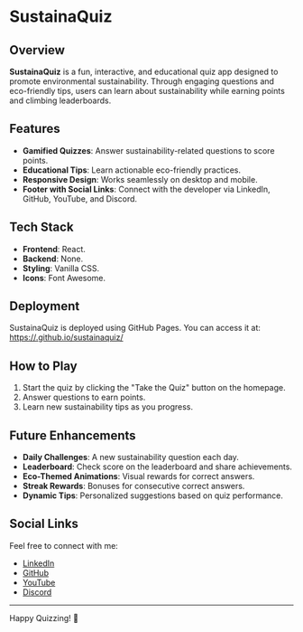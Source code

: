 # SustainaQuiz

## Overview
**SustainaQuiz** is a fun, interactive, and educational quiz app designed to promote environmental sustainability. Through engaging questions and eco-friendly tips, users can learn about sustainability while earning points and climbing leaderboards.

## Features
- **Gamified Quizzes**: Answer sustainability-related questions to score points.
- **Educational Tips**: Learn actionable eco-friendly practices.
- **Responsive Design**: Works seamlessly on desktop and mobile.
- **Footer with Social Links**: Connect with the developer via LinkedIn, GitHub, YouTube, and Discord.

## Tech Stack
- **Frontend**: React.
- **Backend**: None.
- **Styling**: Vanilla CSS.
- **Icons**: Font Awesome.

## Deployment
SustainaQuiz is deployed using GitHub Pages. You can access it at:
[https://<your-username>.github.io/sustainaquiz/](https://<your-username>.github.io/sustainaquiz/)

## How to Play
1. Start the quiz by clicking the "Take the Quiz" button on the homepage.
2. Answer questions to earn points.
3. Learn new sustainability tips as you progress.

## Future Enhancements
- **Daily Challenges**: A new sustainability question each day.
- **Leaderboard**: Check score on the leaderboard and share achievements.
- **Eco-Themed Animations**: Visual rewards for correct answers.
- **Streak Rewards**: Bonuses for consecutive correct answers.
- **Dynamic Tips**: Personalized suggestions based on quiz performance.

## Social Links
Feel free to connect with me:
- [LinkedIn](https://www.linkedin.com/in/oluwadamilola-edun/)
- [GitHub](https://github.com/ewa-edun)
- [YouTube](https://www.youtube.com/@ewa_edun)
- [Discord](https://discord.gg/jSyr2dkP)

---
Happy Quizzing! 🌱
